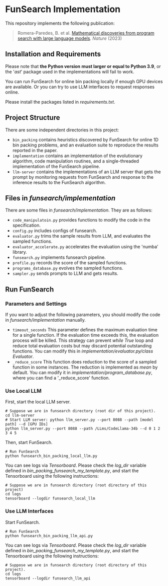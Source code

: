 # FunSearch Implementation

This repository implements the following publication:

> Romera-Paredes, B. et al. [Mathematical discoveries from program search with large language models](https://www.nature.com/articles/s41586-023-06924-6). *Nature* (2023)

## Installation and Requirements

Please note that **the Python version** **must larger or equal to Python 3.9**, or the '*ast*' package used in the implementations will fail to work. 

You can run FunSearch for online bin packing locally if enough GPU devices are available. Or you can try to use LLM interfaces to request responses online. 

Please install the packages listed in *requirements.txt*.

## Project Structure

There are some independent directories in this project:

- `bin_packing` contains heuristics discovered by FunSearch for online 1D bin packing problems, and an evaluation suite to reproduce the results reported in the paper.
- `implementation` contains an implementation of the evolutionary algorithm, code manipulation routines, and a single-threaded implementation of the FunSearch pipeline. 
- `llm-server` contains the implementations of an LLM server that gets the prompt by monitoring requests from FunSearch and response to the inference results to the FunSearch algorithm. 

## Files in *funsearch/implementation*

There are some files in *funsearch/implementation*. They are as follows:

- `code_manipulatoin.py` provides functions to modify the code in the specification.
- `config.py` includes configs of funsearch.
- `evaluator.py` trims the sample results from LLM, and evaluates the sampled functions.
- `evaluator_accelerate.py` accelerates the evaluation using the 'numba' library.
- `funsearch.py` implements funsearch pipeline. 
- `profile.py` records the score of the sampled functions.
- `programs_database.py` evolves the sampled functions.
- `sampler.py` sends prompts to LLM and gets results.

## Run FunSearch

### Parameters and Settings

If you want to adjust the following parameters, you should modify the code in *funsearch/implementation* manually. 

- `timeout_seconds` This parameter defines the maximum evaluation time for a single function. If the evaluation time exceeds this, the evaluation process will be killed. This strategy can prevent *while True* loop and reduce total evaluation costs but may discard potential outstanding functions. You can modify this in *implementation/evaluator.py/class Evaluator*.
- `_reduce_score` This function does reduction to the score of a sampled function in some instances. The reduction is implemented as *mean* by default. You can modify it in *implementation/program_database.py*, where you can find a '_reduce_score' function.

### Use Local LLM

First, start the local LLM server.

```shell
# Suppose we are in funsearch directory (root dir of this project).
cd llm-server
# Start LLM server: python llm_server.py --port 8088 --path [model path] --d [GPU IDs]
python llm_server.py --port 8088 --path /LLms/CodeLlama-34b --d 0 1 2 3 4 5
```

Then, start FunSearch.

```shell
# Run FunSearch
python funsearch_bin_packing_local_llm.py
```

You can see logs via *Tensorboard*. Please check the *log_dir* variable defined in *bin_packing_funsearch_my_template.py*, and start the Tensorboard using the following instructions:

```shell
# Suppose we are in funsearch directory (root directory of this project)
cd logs
tensorboard --logdir funsearch_local_llm
```

### Use LLM Interfaces

Start FunSearch.

```shell
# Run FunSearch
python funsearch_bin_packing_llm_api.py
```

You can see logs via *Tensorboard*. Please check the *log_dir* variable defined in *bin_packing_funsearch_my_template.py*, and start the Tensorboard using the following instructions:

```shell
# Suppose we are in funsearch directory (root directory of this project).
cd logs
tensorboard --logdir funsearch_llm_api
```


